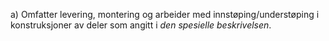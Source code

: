 a) Omfatter levering, montering og arbeider med innstøping/understøping i konstruksjoner av deler som angitt i *den spesielle beskrivelsen*.

